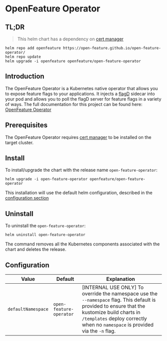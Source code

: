 # OpenFeature Operator

## TL;DR
> This helm chart has a dependency on [cert manager](https://cert-manager.io/docs/installation/)
```
helm repo add openfeature https://open-feature.github.io/open-feature-operator/
helm repo update
helm upgrade -i openfeature openfeature/open-feature-operator
```

## Introduction

The OpenFeature Operator is a Kubernetes native operator that allows you to expose feature flags to your applications. It injects a [flagD](https://github.com/open-feature/flagd) sidecar into your pod and allows you to poll the flagD server for feature flags in a variety of ways.
The full documentation for this project can be found here: [OpenFeature Operator](https://github.com/open-feature/open-feature-operator/tree/main/docs)

## Prerequisites

The OpenFeature Operator requires [cert manager](https://cert-manager.io/docs/installation/) to be installed on the target cluster.

## Install

To install/upgrade the chart with the release name `open-feature-operator`:
```
helm upgrade -i open-feature-operator openfeature/open-feature-operator
```
This installation will use the default helm configuration, described in the [configuration section](#configuration)

## Uninstall

To uninstall the `open-feature-operator`:

```
helm uninstall open-feature-operator
```

The command removes all the Kubernetes components associated with the chart and deletes the release.

## Configuration
<a name="configuration"></a>

| Value       | Default     | Explanation |
| ----------- | ----------- | ----------- |
| `defaultNamespace`      | `open-feature-operator`  | [INTERNAL USE ONLY] To override the namespace use the `--namespace` flag. This default is provided to ensure that the kustomize build charts in `/templates` deploy correctly when no `namespace` is provided via the `-n` flag.|

